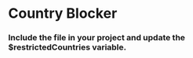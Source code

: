 # Country Blocker
### Include the file in your project and update the $restrictedCountries variable.